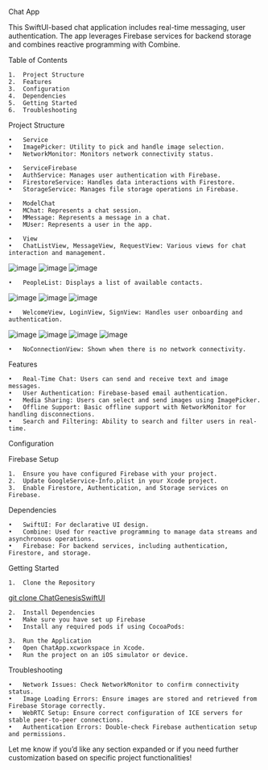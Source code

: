 Chat App

This SwiftUI-based chat application includes real-time messaging, user authentication. The app leverages Firebase services for backend storage and combines reactive programming with Combine.

Table of Contents

	1.	Project Structure
	2.	Features
	3.	Configuration
	4.	Dependencies
	5.	Getting Started
	6.	Troubleshooting

Project Structure

	•	Service
	•	ImagePicker: Utility to pick and handle image selection.
	•	NetworkMonitor: Monitors network connectivity status.
 
	•	ServiceFirebase
	•	AuthService: Manages user authentication with Firebase.
	•	FirestoreService: Handles data interactions with Firestore.
	•	StorageService: Manages file storage operations in Firebase.
 
	•	ModelChat
	•	MChat: Represents a chat session.
	•	MMessage: Represents a message in a chat.
	•	MUser: Represents a user in the app.
 
	•	View
	•	ChatListView, MessageView, RequestView: Various views for chat interaction and management.
 ![image](https://github.com/user-attachments/assets/828723a7-f272-40ad-86f5-645fc18220a7) ![image](https://github.com/user-attachments/assets/59e82061-fec5-4bd4-b23f-e811776b7d73) ![image](https://github.com/user-attachments/assets/ca4a6456-7e66-4b36-a454-7b11c0b42acf)

	•	PeopleList: Displays a list of available contacts.
  ![image](https://github.com/user-attachments/assets/d3075705-f0e1-4211-b6f1-83b59d99ada5) ![image](https://github.com/user-attachments/assets/5a23a243-822c-495f-86ff-525268719293)
 ![image](https://github.com/user-attachments/assets/db76d0e5-1e41-4a32-afa7-bf0d1e3d0bcf)
 
	•	WelcomeView, LoginView, SignView: Handles user onboarding and authentication.
 ![image](https://github.com/user-attachments/assets/d11fe08a-f81c-4d9d-a7a8-cfdb4a73ad7f) ![image](https://github.com/user-attachments/assets/87348ae2-98b2-47f0-b949-c38340debd28) ![image](https://github.com/user-attachments/assets/31a2190d-e996-4fe9-9f72-2cd9c0d94606) ![image](https://github.com/user-attachments/assets/161b0476-6b79-4020-905d-ace5d09f4485)
 
	•	NoConnectionView: Shown when there is no network connectivity.

Features

	•	Real-Time Chat: Users can send and receive text and image messages.
	•	User Authentication: Firebase-based email authentication.
	•	Media Sharing: Users can select and send images using ImagePicker.
	•	Offline Support: Basic offline support with NetworkMonitor for handling disconnections.
	•	Search and Filtering: Ability to search and filter users in real-time.

Configuration

Firebase Setup

	1.	Ensure you have configured Firebase with your project.
	2.	Update GoogleService-Info.plist in your Xcode project.
	3.	Enable Firestore, Authentication, and Storage services on Firebase.


Dependencies

	•	SwiftUI: For declarative UI design.
	•	Combine: Used for reactive programming to manage data streams and asynchronous operations.
	•	Firebase: For backend services, including authentication, Firestore, and storage.

Getting Started

	1.	Clone the Repository

[git clone ChatGenesisSwiftUI](https://github.com/IgorOK96/ChatGenesisSwiftUI.git)

	2.	Install Dependencies
	•	Make sure you have set up Firebase
	•	Install any required pods if using CocoaPods:

	3.	Run the Application
	•	Open ChatApp.xcworkspace in Xcode.
	•	Run the project on an iOS simulator or device.

Troubleshooting

	•	Network Issues: Check NetworkMonitor to confirm connectivity status.
	•	Image Loading Errors: Ensure images are stored and retrieved from Firebase Storage correctly.
	•	WebRTC Setup: Ensure correct configuration of ICE servers for stable peer-to-peer connections.
	•	Authentication Errors: Double-check Firebase authentication setup and permissions.

Let me know if you’d like any section expanded or if you need further customization based on specific project functionalities!
